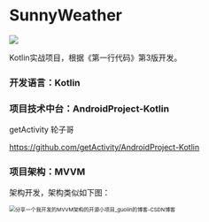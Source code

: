 # SunnyWeather

<img src="https://img.shields.io/badge/version-1.0.0-blue">

Kotlin实战项目，根据《第一行代码》第3版开发。

### 开发语言：Kotlin

### 项目技术中台：AndroidProject-Kotlin

getActivity 轮子哥 

https://github.com/getActivity/AndroidProject-Kotlin

### 项目架构：MVVM

架构开发，架构类似如下图：

<img src="https://cdn.jsdelivr.net/gh/ChengYang1998/blogImage@main/PicGo/2019030119322021.jpg" alt="分享一个我开发的MVVM架构的开源小项目_guolin的博客-CSDN博客" style="zoom: 67%;" />

